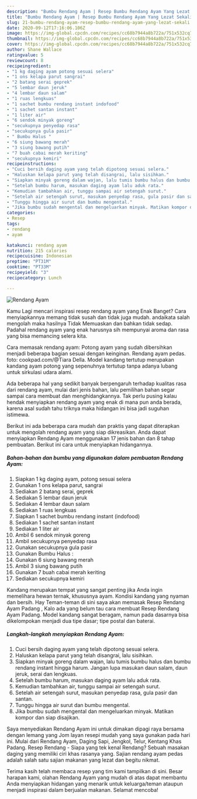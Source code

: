 ```yaml
---
description: "Bumbu Rendang Ayam | Resep Bumbu Rendang Ayam Yang Lezat Sekali"
title: "Bumbu Rendang Ayam | Resep Bumbu Rendang Ayam Yang Lezat Sekali"
slug: 21-bumbu-rendang-ayam-resep-bumbu-rendang-ayam-yang-lezat-sekali
date: 2020-09-12T17:16:06.106Z
image: https://img-global.cpcdn.com/recipes/cc68b7944a8b722a/751x532cq70/rendang-ayam-foto-resep-utama.jpg
thumbnail: https://img-global.cpcdn.com/recipes/cc68b7944a8b722a/751x532cq70/rendang-ayam-foto-resep-utama.jpg
cover: https://img-global.cpcdn.com/recipes/cc68b7944a8b722a/751x532cq70/rendang-ayam-foto-resep-utama.jpg
author: Shane Wallace
ratingvalue: 5
reviewcount: 8
recipeingredient:
- "1 kg daging ayam potong sesuai selera"
- "1 ons kelapa parut sangrai"
- "2 batang serai geprek"
- "5 lembar daun jeruk"
- "4 lembar daun salam"
- "1 ruas lengkuas"
- "1 sachet bumbu rendang instant indofood"
- "1 sachet santan instant"
- "1 liter air"
- "6 sendok minyak goreng"
- "secukupnya penyedap rasa"
- "secukupnya gula pasir"
- " Bumbu Halus "
- "6 siung bawang merah"
- "3 siung bawang putih"
- "7 buah cabai merah keriting"
- "secukupnya kemiri"
recipeinstructions:
- "Cuci bersih daging ayam yang telah dipotong sesuai selera."
- "Haluskan kelapa parut yang telah disangrai, lalu sisihkan."
- "Siapkan minyak goreng dalam wajan, lalu tumis bumbu halus dan bumbu rendang instant hingga harum. Jangan lupa masukan daun salam, daun jeruk, serai dan lengkuas."
- "Setelah bumbu harum, masukan daging ayam lalu aduk rata."
- "Kemudian tambahkan air, tunggu sampai air setengah surut."
- "Setelah air setengah surut, masukan penyedap rasa, gula pasir dan santan."
- "Tunggu hingga air surut dan bumbu mengental."
- "Jika bumbu sudah mengental dan mengeluarkan minyak. Matikan kompor dan siap disajikan."
categories:
- Resep
tags:
- rendang
- ayam

katakunci: rendang ayam 
nutrition: 215 calories
recipecuisine: Indonesian
preptime: "PT31M"
cooktime: "PT33M"
recipeyield: "3"
recipecategory: Lunch

---
```



![Rendang Ayam](https://img-global.cpcdn.com/recipes/cc68b7944a8b722a/751x532cq70/rendang-ayam-foto-resep-utama.jpg)

Kamu Lagi mencari inspirasi resep rendang ayam yang Enak Banget? Cara menyiapkannya memang tidak susah dan tidak juga mudah. andaikata salah mengolah maka hasilnya Tidak Memuaskan dan bahkan tidak sedap. Padahal rendang ayam yang enak harusnya sih mempunyai aroma dan rasa yang bisa memancing selera kita.

Cara memasak rendang ayam: Potong ayam yang sudah dibersihkan menjadi beberapa bagian sesuai dengan keinginan. Rendang ayam pedas. foto: cookpad.com/@Tiara Della. Model kandang tertutup merupakan kandang ayam potong yang sepenuhnya tertutup tanpa adanya lubang untuk sirkulasi udara alami.

Ada beberapa hal yang sedikit banyak berpengaruh terhadap kualitas rasa dari rendang ayam, mulai dari jenis bahan, lalu pemilihan bahan segar sampai cara membuat dan menghidangkannya. Tak perlu pusing kalau hendak menyiapkan rendang ayam yang enak di mana pun anda berada, karena asal sudah tahu triknya maka hidangan ini bisa jadi suguhan istimewa.


Berikut ini ada beberapa cara mudah dan praktis yang dapat diterapkan untuk mengolah rendang ayam yang siap dikreasikan. Anda dapat menyiapkan Rendang Ayam menggunakan 17 jenis bahan dan 8 tahap pembuatan. Berikut ini cara untuk menyiapkan hidangannya.

<!--inarticleads1-->

##### Bahan-bahan dan bumbu yang digunakan dalam pembuatan Rendang Ayam:

1. Siapkan 1 kg daging ayam, potong sesuai selera
1. Gunakan 1 ons kelapa parut, sangrai
1. Sediakan 2 batang serai, geprek
1. Sediakan 5 lembar daun jeruk
1. Sediakan 4 lembar daun salam
1. Sediakan 1 ruas lengkuas
1. Siapkan 1 sachet bumbu rendang instant (indofood)
1. Sediakan 1 sachet santan instant
1. Sediakan 1 liter air
1. Ambil 6 sendok minyak goreng
1. Ambil secukupnya penyedap rasa
1. Gunakan secukupnya gula pasir
1. Gunakan  Bumbu Halus :
1. Gunakan 6 siung bawang merah
1. Ambil 3 siung bawang putih
1. Gunakan 7 buah cabai merah keriting
1. Sediakan secukupnya kemiri


Kandang merupakan tempat yang sangat penting jika Anda ingin memelihara hewan ternak, khususnya ayam. Kondisi kandang yang nyaman dan bersih. Hay Teman-teman di sini saya akan memasak Resep Rendang Ayam Padang , Kalo ada yang belum tau cara membuat Resep Rendang Ayam Padang. Model kandang sangat beragam, namun pada dasarnya bisa dikelompokan menjadi dua tipe dasar; tipe postal dan baterai. 

<!--inarticleads2-->

##### Langkah-langkah menyiapkan Rendang Ayam:

1. Cuci bersih daging ayam yang telah dipotong sesuai selera.
1. Haluskan kelapa parut yang telah disangrai, lalu sisihkan.
1. Siapkan minyak goreng dalam wajan, lalu tumis bumbu halus dan bumbu rendang instant hingga harum. Jangan lupa masukan daun salam, daun jeruk, serai dan lengkuas.
1. Setelah bumbu harum, masukan daging ayam lalu aduk rata.
1. Kemudian tambahkan air, tunggu sampai air setengah surut.
1. Setelah air setengah surut, masukan penyedap rasa, gula pasir dan santan.
1. Tunggu hingga air surut dan bumbu mengental.
1. Jika bumbu sudah mengental dan mengeluarkan minyak. Matikan kompor dan siap disajikan.


Saya menyediakan Rendang Ayam ini untuk dimakan dipagi raya bersama dengan lemang yang Jom layan resepi mudah yang saya gunakan pada hari ini. Mulai dari Rendang Ayam, Daging Sapi, Jengkol, Telur, Kentang Khas Padang. Resep Rendang - Siapa yang tek kenal Rendang? Sebuah masakan daging yang memiliki ciri khas rasanya yang. Sajian rendang ayam pedas adalah salah satu sajian makanan yang lezat dan begitu nikmat. 

Terima kasih telah membaca resep yang tim kami tampilkan di sini. Besar harapan kami, olahan Rendang Ayam yang mudah di atas dapat membantu Anda menyiapkan hidangan yang menarik untuk keluarga/teman ataupun menjadi inspirasi dalam berjualan makanan. Selamat mencoba!

